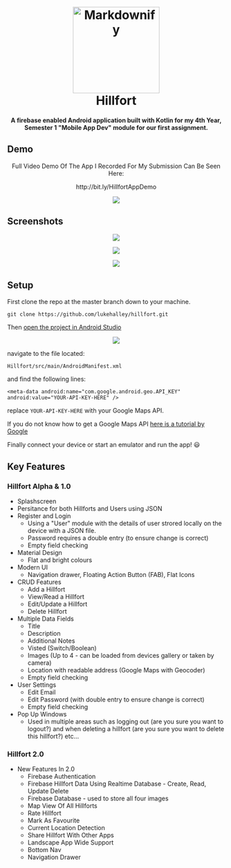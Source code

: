 
<h1 align="center">
  <br>
  <a href="https://preview.ibb.co/mDA9Sf/appNoTxt.png"><img src="https://preview.ibb.co/mDA9Sf/appNoTxt.png" alt="Markdownify" width="200"></a>
  <br>
  Hillfort
  <br>
</h1>

<h4 align="center">A firebase enabled Android application built with Kotlin for my 4th Year, Semester 1 "Mobile App Dev" module for our first assignment.</a></h4>

## Demo


<p align="center">
Full Video Demo Of The App I Recorded For My Submission Can Be Seen Here: 
</p>

<p align="center">
http://bit.ly/HillfortAppDemo
</p>

<p align="center">
 
</p>

<p align="center">
  <img src="https://media.giphy.com/media/63LNxgT7pn0Ma9NRHh/giphy.gif">
</p>

## Screenshots

<p align="center">
  <img src="http://i.imgur.com/UGPa7oW.jpg">
</p>

<p align="center">
  <img src="https://image.ibb.co/maSjSf/2.jpg">
</p>

<p align="center">
  <img src="https://image.ibb.co/h3LtL0/3.jpg">
</p>

## Setup

First clone the repo at the master branch down to your machine.

`git clone https://github.com/lukehalley/hillfort.git`

Then [open the project in Android Studio](https://github.com/dogriffiths/HeadFirstAndroid/wiki/How-to-open-a-project-in-Android-Studio)

<p align="center">
  <img src="https://i.imgur.com/LiOBGk0.png">
</p>

navigate to the file located:

`Hillfort/src/main/AndroidManifest.xml`

and find the following lines:

`<meta-data
            android:name="com.google.android.geo.API_KEY"
            android:value="YOUR-API-KEY-HERE" />`

replace `YOUR-API-KEY-HERE` with your Google Maps API.

If you do not know how to get a Google Maps API [here is a tutorial by Google](https://developers.google.com/maps/documentation/android-sdk/signup)

Finally connect your device or start an emulator and run the app! 😃

## Key Features

### Hillfort Alpha & 1.0

* Splashscreen
* Persitance for both Hillforts and Users using JSON
* Register and Login
  - Using a "User" module with the details of user strored locally on the device with a JSON file.
  - Password requires a double entry (to ensure change is correct)
  - Empty field checking
* Material Design
  - Flat and bright colours
* Modern UI
  - Navigation drawer, Floating Action Button (FAB), Flat Icons
* CRUD Features
  - Add a Hillfort
  - View/Read a Hillfort
  - Edit/Update a Hillfort
  - Delete Hillfort
* Multiple Data Fields
  - Title
  - Description
  - Additional Notes
  - Visted (Switch/Boolean)
  - Images (Up to 4 - can be loaded from devices gallery or taken by camera)
  - Location with readable address (Google Maps with Geocoder)
  - Empty field checking
* User Settings
  - Edit Email
  - Edit Password (with double entry to ensure change is correct)
  - Empty field checking
* Pop Up Windows
  - Used in multiple areas such as logging out (are you sure you want to logout?) and when deleting a hillfort (are you sure you want to delete this hillfort?) etc...

### Hillfort 2.0

* New Features In 2.0
  - Firebase Authentication
  - Firebase Hillfort Data Using Realtime Database - Create, Read, Update Delete
  - Firebase Database - used to store all four images 
  - Map View Of All Hillforts
  - Rate Hillfort
  - Mark As Favourite
  - Current Location Detection
  - Share Hillfort With Other Apps
  - Landscape App Wide Support
  - Bottom Nav
  - Navigation Drawer

  
